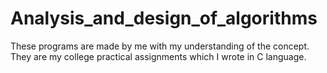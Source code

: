 # Analysis_and_design_of_algorithms
These programs are made by me with my understanding of the concept. They are my college practical assignments which I wrote in C language. 
